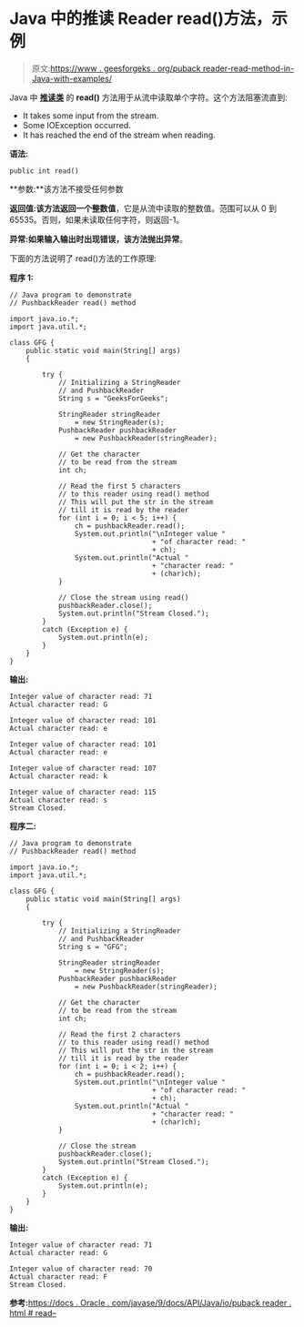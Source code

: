 # Java 中的推读 Reader read()方法，示例

> 原文:[https://www . geesforgeks . org/puback reader-read-method-in-Java-with-examples/](https://www.geeksforgeeks.org/pushbackreader-read-method-in-java-with-examples/)

Java 中 **[推读类](https://www.geeksforgeeks.org/java-io-pushbackreader-class-java/)** 的 **read()** 方法用于从流中读取单个字符。这个方法阻塞流直到:

*   It takes some input from the stream.
*   Some IOException occurred.
*   It has reached the end of the stream when reading.

**语法:**

```
public int read()
```

**参数:**该方法不接受任何参数

**返回值:**该方法返回一个**整数值**，它是从流中读取的整数值。范围可以从 0 到 65535。否则，如果未读取任何字符，则返回-1。

**异常:**如果输入输出时出现错误，该方法抛出**异常**。

下面的方法说明了 read()方法的工作原理:

**程序 1:**

```
// Java program to demonstrate
// PushbackReader read() method

import java.io.*;
import java.util.*;

class GFG {
    public static void main(String[] args)
    {

        try {
            // Initializing a StringReader
            // and PushbackReader
            String s = "GeeksForGeeks";

            StringReader stringReader
                = new StringReader(s);
            PushbackReader pushbackReader
                = new PushbackReader(stringReader);

            // Get the character
            // to be read from the stream
            int ch;

            // Read the first 5 characters
            // to this reader using read() method
            // This will put the str in the stream
            // till it is read by the reader
            for (int i = 0; i < 5; i++) {
                ch = pushbackReader.read();
                System.out.println("\nInteger value "
                                   + "of character read: "
                                   + ch);
                System.out.println("Actual "
                                   + "character read: "
                                   + (char)ch);
            }

            // Close the stream using read()
            pushbackReader.close();
            System.out.println("Stream Closed.");
        }
        catch (Exception e) {
            System.out.println(e);
        }
    }
}
```

**输出:**

```
Integer value of character read: 71
Actual character read: G

Integer value of character read: 101
Actual character read: e

Integer value of character read: 101
Actual character read: e

Integer value of character read: 107
Actual character read: k

Integer value of character read: 115
Actual character read: s
Stream Closed.

```

**程序二:**

```
// Java program to demonstrate
// PushbackReader read() method

import java.io.*;
import java.util.*;

class GFG {
    public static void main(String[] args)
    {

        try {
            // Initializing a StringReader
            // and PushbackReader
            String s = "GFG";

            StringReader stringReader
                = new StringReader(s);
            PushbackReader pushbackReader
                = new PushbackReader(stringReader);

            // Get the character
            // to be read from the stream
            int ch;

            // Read the first 2 characters
            // to this reader using read() method
            // This will put the str in the stream
            // till it is read by the reader
            for (int i = 0; i < 2; i++) {
                ch = pushbackReader.read();
                System.out.println("\nInteger value "
                                   + "of character read: "
                                   + ch);
                System.out.println("Actual "
                                   + "character read: "
                                   + (char)ch);
            }

            // Close the stream
            pushbackReader.close();
            System.out.println("Stream Closed.");
        }
        catch (Exception e) {
            System.out.println(e);
        }
    }
}
```

**输出:**

```
Integer value of character read: 71
Actual character read: G

Integer value of character read: 70
Actual character read: F
Stream Closed.

```

**参考:**[https://docs . Oracle . com/javase/9/docs/API/Java/io/puback reader . html # read–](https://docs.oracle.com/javase/9/docs/api/java/io/PushbackReader.html#read--)